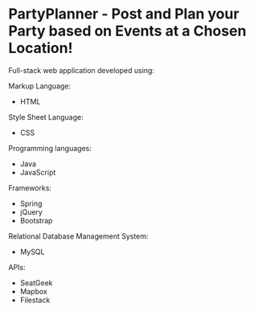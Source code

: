 # PartyPlanner - Post and Plan your Party based on Events at a Chosen Location!
Full-stack web application developed using:

Markup Language:
- HTML

Style Sheet Language:
- CSS

Programming languages:
- Java
- JavaScript

Frameworks:
- Spring
- jQuery
- Bootstrap

Relational Database Management System:
- MySQL

APIs:
- SeatGeek
- Mapbox
- Filestack
